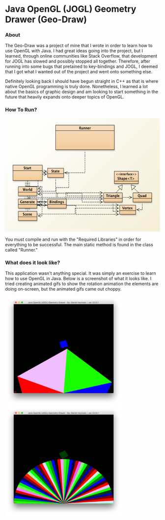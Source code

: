 # Java OpenGL (JOGL) Geometry Drawer (Geo-Draw)

### About

The Geo-Draw was a project of mine that I wrote in order to learn how to use OpenGL with Java. I had great ideas going into the project, but I learned, through online communities like Stack Overflow, that development for JOGL has slowed and possibly stopped all together. Therefore, after running into some bugs that pretained to key-bindings and JOGL, I deemed that I got what I wanted out of the project and went onto something else. 

Definitely looking back I should have begun straight in C++ as that is where native OpenGL programming is truly done. Nonetheless, I learned a lot about the basics of graphic design and am looking to start something in the future that heavily expands onto deeper topics of OpenGL.

### How To Run?

<img src="/Read-Me-Images/Class_Diagram.png" alt="Class Diagram" width="580" height="369">

You must compile and run with the "Required Libraries" in order for everything to be successful. The main static method is found in the class called "Runner."

### What does it look like?

This application wasn't anything special. It was simply an exercise to learn how to use OpenGL in Java. Below is a screenshot of what it looks like. I tried creating animated gifs to show the rotation animation the elements are doing on-screen, but the animated gifs came out choppy.

<img src="/Read-Me-Images/Static_Window_Image.png" alt="Static Window" width="381" height="356">

<img src="/Read-Me-Images/100_triangles.png" alt="100 Triangles" width="381" height="356">

